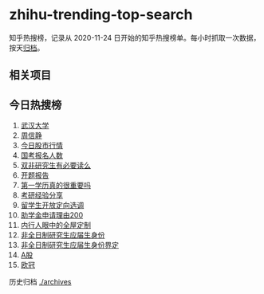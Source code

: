 # zhihu-trending-top-search

知乎热搜榜，记录从 2020-11-24
日开始的知乎热搜榜单。每小时抓取一次数据，按天[归档](./archives)。

## 相关项目

## 今日热搜榜

<!-- BEGIN -->
<!-- 最后更新时间 Thu Nov 30 2023 21:14:42 GMT+0800 (China Standard Time) -->

1. [武汉大学](https://www.zhihu.com/search?q=武汉大学)
1. [周信静](https://www.zhihu.com/search?q=周信静)
1. [今日股市行情](https://www.zhihu.com/search?q=今日股市行情)
1. [国考报名人数](https://www.zhihu.com/search?q=国考报名人数)
1. [双非研究生有必要读么](https://www.zhihu.com/search?q=双非研究生有必要读么)
1. [开题报告](https://www.zhihu.com/search?q=开题报告)
1. [第一学历真的很重要吗](https://www.zhihu.com/search?q=第一学历真的很重要吗)
1. [考研经验分享](https://www.zhihu.com/search?q=考研经验分享)
1. [留学生开放定向选调](https://www.zhihu.com/search?q=留学生开放定向选调)
1. [助学金申请理由200](https://www.zhihu.com/search?q=助学金申请理由200)
1. [内行人眼中的全屋定制](https://www.zhihu.com/search?q=内行人眼中的全屋定制)
1. [非全日制研究生应届生身份](https://www.zhihu.com/search?q=非全日制研究生应届生身份)
1. [非全日制研究生应届生身份界定](https://www.zhihu.com/search?q=非全日制研究生应届生身份界定)
1. [A股](https://www.zhihu.com/search?q=A股)
1. [欧冠](https://www.zhihu.com/search?q=欧冠)

<!-- END -->

历史归档 [./archives](./archives)
